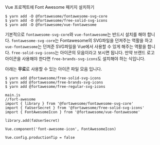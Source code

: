 Vue 프로젝트에 Font Awesome 패키지 설치하기



```
$ yarn add -D @fortawesome/fontawesome-svg-core 
$ yarn add -D @fortawesome/free-solid-svg-icons 
$ yarn add -D @fortawesome/vue-fontawesome
```

기본적으로 `fontawesome-svg-core`와 `vue-fontawesome`는 반드시 설치를 해야 합니다.
`fontawesome-svg-core`는 Fontawesome의 SVG파일을 던져주는 역활을 하고 `vue-fontawesome`는 던져준 SVG파일을 Vue에서 사용할 수 있게 해주는 역활을 합니다.
`free-solid-svg-icons`는 아이콘의 모음이라고 보시면 됩니다. 만약 브랜드 로고 아이콘을 사용해야 한다면 `free-brands-svg-icons`도 설치해야 하는 식입니다.

아래는 **무료**로 사용할 수 있는 아이콘 파일 모음 입니다.

```
$ yarn add @fortawesome/free-solid-svg-icons 
$ yarn add @fortawesome/free-brands-svg-icons 
$ yarn add @fortawesome/free-regular-svg-icons
```





```
main.js
//fort-awesome
import { library } from '@fortawesome/fontawesome-svg-core'
import { faUserSecret } from '@fortawesome/free-solid-svg-icons'
import { FontAwesomeIcon } from '@fortawesome/vue-fontawesome'

library.add(faUserSecret)

Vue.component('font-awesome-icon', FontAwesomeIcon)

Vue.config.productionTip = false
```